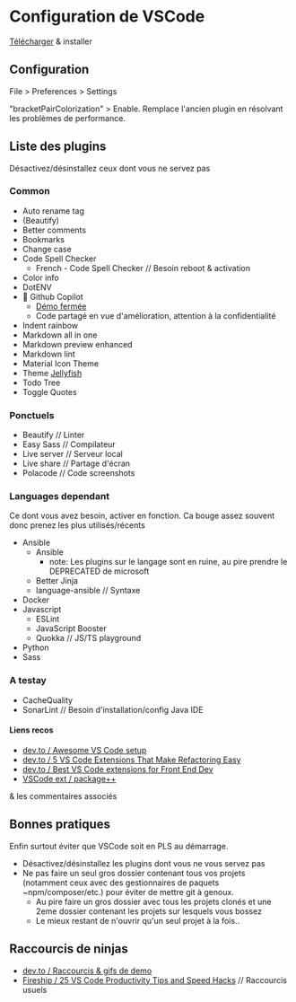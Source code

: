 # Configuration de VSCode

[Télécharger](https://code.visualstudio.com/) & installer

## Configuration

File > Preferences > Settings

"bracketPairColorization" > Enable. Remplace l'ancien plugin en résolvant les problèmes de performance.

## Liste des plugins

Désactivez/désinstallez ceux dont vous ne servez pas

### Common

- Auto rename tag
- (Beautify)
- Better comments
- Bookmarks
- Change case
- Code Spell Checker
  - French - Code Spell Checker // Besoin reboot & activation
- Color info
- DotENV
- 🚨 Github Copilot
  - [Démo fermée](https://copilot.github.com/)
  - Code partagé en vue d'amélioration, attention à la confidentialité
- Indent rainbow
- Markdown all in one
- Markdown preview enhanced
- Markdown lint
- Material Icon Theme
- Theme [Jellyfish](https://marketplace.visualstudio.com/items?itemName=PawelBorkar.jellyfish&ssr=false#overview)
- Todo Tree
- Toggle Quotes

### Ponctuels

- Beautify    // Linter
- Easy Sass   // Compilateur
- Live server // Serveur local
- Live share  // Partage d'écran
- Polacode    // Code screenshots

### Languages dependant

Ce dont vous avez besoin, activer en fonction. Ca bouge assez souvent donc prenez les plus utilisés/récents

- Ansible
  - Ansible
    - note: Les plugins sur le langage sont en ruine, au pire prendre le DEPRECATED de microsoft
  - Better Jinja
  - language-ansible // Syntaxe
- Docker
- Javascript
  - ESLint
  - JavaScript Booster
  - Quokka // JS/TS playground
- Python
- Sass

### A testay

- CacheQuality
- SonarLint // Besoin d'installation/config Java IDE

#### Liens recos

- [dev.to / Awesome VS Code setup](https://dev.to/pas8/best-vs-code-setup-20fe)
- [dev.to / 5 VS Code Extensions That Make Refactoring Easy](https://dev.to/alexomeyer/5-vs-code-extensions-that-make-refactoring-easy-1ccb)
- [dev.to / Best VS Code extensions for Front End Dev](https://dev.to/labib/best-vs-code-extension-for-front-end-dev-dj4)
- [VSCode ext / package++](https://marketplace.visualstudio.com/items?itemName=juninhosilva.package-plus-plus)

& les commentaires associés

## Bonnes pratiques

Enfin surtout éviter que VSCode soit en PLS au démarrage.

- Désactivez/désinstallez les plugins dont vous ne vous servez pas
- Ne pas faire un seul gros dossier contenant tous vos projets (notamment ceux avec des gestionnaires de paquets ~npm/composer/etc.) pour éviter de mettre git à genoux.
  - Au pire faire un gros dossier avec tous les projets clonés et une 2eme dossier contenant les projets sur lesquels vous bossez
  - Le mieux restant de n'ouvrir qu'un seul projet à la fois..

## Raccourcis de ninjas

- [dev.to / Raccourcis & gifs de demo](https://dev.to/alebian/text-editor-tips-and-tricks-to-boost-your-productivity-2gc5)
- [Fireship / 25 VS Code Productivity Tips and Speed Hacks](https://www.youtube.com/watch?v=ifTF3ags0XI) // Raccourcis usuels
